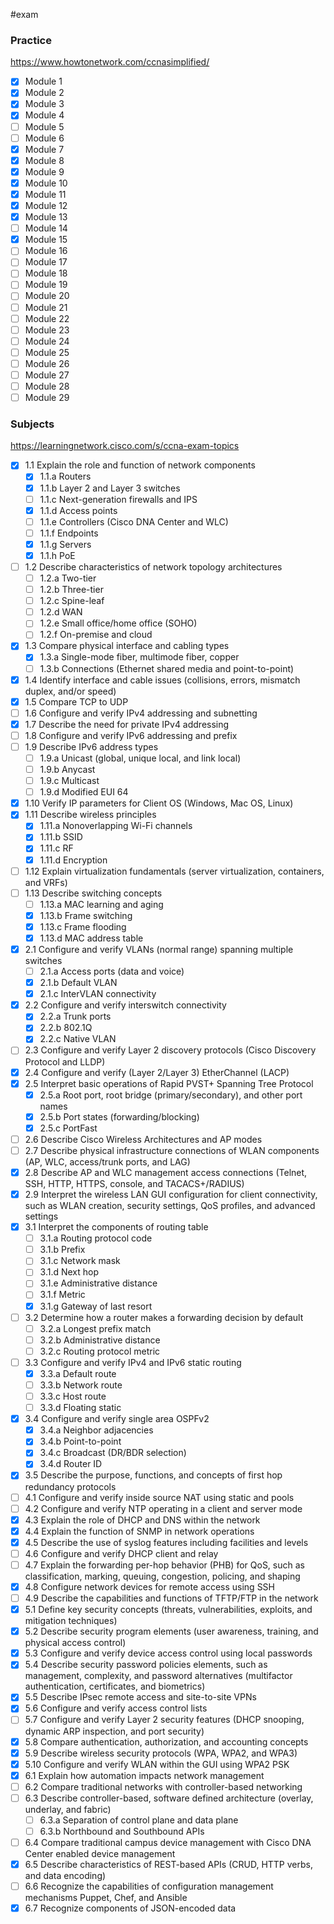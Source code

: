#exam
### Practice
https://www.howtonetwork.com/ccnasimplified/
- [x] Module 1
- [x] Module 2
- [x] Module 3
- [x] Module 4
- [ ] Module 5
- [ ] Module 6
- [x] Module 7
- [x] Module 8
- [x] Module 9
- [x] Module 10
- [x] Module 11
- [x] Module 12
- [x] Module 13
- [ ] Module 14
- [x] Module 15
- [ ] Module 16
- [ ] Module 17
- [ ] Module 18
- [ ] Module 19
- [ ] Module 20
- [ ] Module 21
- [ ] Module 22
- [ ] Module 23
- [ ] Module 24
- [ ] Module 25
- [ ] Module 26
- [ ] Module 27
- [ ] Module 28
- [ ] Module 29
### Subjects
https://learningnetwork.cisco.com/s/ccna-exam-topics
- [x] 1.1 Explain the role and function of network components
  - [x] 1.1.a Routers
  - [x] 1.1.b Layer 2 and Layer 3 switches
  - [ ] 1.1.c Next-generation firewalls and IPS
  - [x] 1.1.d Access points
  - [ ] 1.1.e Controllers (Cisco DNA Center and WLC)
  - [ ] 1.1.f Endpoints
  - [x] 1.1.g Servers
  - [x] 1.1.h PoE
- [ ] 1.2 Describe characteristics of network topology architectures
  - [ ] 1.2.a Two-tier
  - [ ] 1.2.b Three-tier
  - [ ] 1.2.c Spine-leaf
  - [ ] 1.2.d WAN
  - [ ] 1.2.e Small office/home office (SOHO)
  - [ ] 1.2.f On-premise and cloud
- [x] 1.3 Compare physical interface and cabling types
  - [x] 1.3.a Single-mode fiber, multimode fiber, copper
  - [ ] 1.3.b Connections (Ethernet shared media and point-to-point)
- [x] 1.4 Identify interface and cable issues (collisions, errors, mismatch duplex, and/or speed)
- [x] 1.5 Compare TCP to UDP
- [ ] 1.6 Configure and verify IPv4 addressing and subnetting
- [x] 1.7 Describe the need for private IPv4 addressing
- [ ] 1.8 Configure and verify IPv6 addressing and prefix
- [ ] 1.9 Describe IPv6 address types
  - [ ] 1.9.a Unicast (global, unique local, and link local)
  - [ ] 1.9.b Anycast
  - [ ] 1.9.c Multicast
  - [ ] 1.9.d Modified EUI 64
- [x] 1.10 Verify IP parameters for Client OS (Windows, Mac OS, Linux)
- [x] 1.11 Describe wireless principles
  - [x] 1.11.a Nonoverlapping Wi-Fi channels
  - [x] 1.11.b SSID
  - [x] 1.11.c RF
  - [x] 1.11.d Encryption
- [ ] 1.12 Explain virtualization fundamentals (server virtualization, containers, and VRFs)
- [ ] 1.13 Describe switching concepts
  - [ ] 1.13.a MAC learning and aging
  - [x] 1.13.b Frame switching
  - [x] 1.13.c Frame flooding
  - [x] 1.13.d MAC address table
- [x] 2.1 Configure and verify VLANs (normal range) spanning multiple switches
  - [ ] 2.1.a Access ports (data and voice)
  - [x] 2.1.b Default VLAN
  - [x] 2.1.c InterVLAN connectivity
- [x] 2.2 Configure and verify interswitch connectivity
  - [x] 2.2.a Trunk ports
  - [x] 2.2.b 802.1Q
  - [x] 2.2.c Native VLAN
- [ ] 2.3 Configure and verify Layer 2 discovery protocols (Cisco Discovery Protocol and LLDP)
- [x] 2.4 Configure and verify (Layer 2/Layer 3) EtherChannel (LACP)
- [x] 2.5 Interpret basic operations of Rapid PVST+ Spanning Tree Protocol
  - [x] 2.5.a Root port, root bridge (primary/secondary), and other port names
  - [x] 2.5.b Port states (forwarding/blocking)
  - [x] 2.5.c PortFast
- [ ] 2.6 Describe Cisco Wireless Architectures and AP modes
- [ ] 2.7 Describe physical infrastructure connections of WLAN components (AP, WLC, access/trunk ports, and LAG)
- [x] 2.8 Describe AP and WLC management access connections (Telnet, SSH, HTTP, HTTPS, console, and TACACS+/RADIUS)
- [x] 2.9 Interpret the wireless LAN GUI configuration for client connectivity, such as WLAN creation, security settings, QoS profiles, and advanced settings
- [x] 3.1 Interpret the components of routing table
  - [ ] 3.1.a Routing protocol code
  - [ ] 3.1.b Prefix
  - [ ] 3.1.c Network mask
  - [ ] 3.1.d Next hop
  - [ ] 3.1.e Administrative distance
  - [ ] 3.1.f Metric
  - [x] 3.1.g Gateway of last resort
- [ ] 3.2 Determine how a router makes a forwarding decision by default
  - [ ] 3.2.a Longest prefix match
  - [ ] 3.2.b Administrative distance
  - [ ] 3.2.c Routing protocol metric
- [ ] 3.3 Configure and verify IPv4 and IPv6 static routing
  - [x] 3.3.a Default route
  - [ ] 3.3.b Network route
  - [ ] 3.3.c Host route
  - [ ] 3.3.d Floating static
- [x] 3.4 Configure and verify single area OSPFv2
  - [x] 3.4.a Neighbor adjacencies
  - [x] 3.4.b Point-to-point
  - [x] 3.4.c Broadcast (DR/BDR selection)
  - [x] 3.4.d Router ID
- [x] 3.5 Describe the purpose, functions, and concepts of first hop redundancy protocols
- [ ] 4.1 Configure and verify inside source NAT using static and pools
- [ ] 4.2 Configure and verify NTP operating in a client and server mode
- [x] 4.3 Explain the role of DHCP and DNS within the network
- [x] 4.4 Explain the function of SNMP in network operations
- [x] 4.5 Describe the use of syslog features including facilities and levels
- [ ] 4.6 Configure and verify DHCP client and relay
- [ ] 4.7 Explain the forwarding per-hop behavior (PHB) for QoS, such as classification, marking, queuing, congestion, policing, and shaping
- [x] 4.8 Configure network devices for remote access using SSH
- [ ] 4.9 Describe the capabilities and functions of TFTP/FTP in the network
- [x] 5.1 Define key security concepts (threats, vulnerabilities, exploits, and mitigation techniques)
- [x] 5.2 Describe security program elements (user awareness, training, and physical access control)
- [x] 5.3 Configure and verify device access control using local passwords
- [x] 5.4 Describe security password policies elements, such as management, complexity, and password alternatives (multifactor authentication, certificates, and biometrics)
- [x] 5.5 Describe IPsec remote access and site-to-site VPNs
- [x] 5.6 Configure and verify access control lists
- [ ] 5.7 Configure and verify Layer 2 security features (DHCP snooping, dynamic ARP inspection, and port security)
- [x] 5.8 Compare authentication, authorization, and accounting concepts
- [x] 5.9 Describe wireless security protocols (WPA, WPA2, and WPA3)
- [x] 5.10 Configure and verify WLAN within the GUI using WPA2 PSK
- [x] 6.1 Explain how automation impacts network management
- [ ] 6.2 Compare traditional networks with controller-based networking
- [ ] 6.3 Describe controller-based, software defined architecture (overlay, underlay, and fabric)
  - [ ] 6.3.a Separation of control plane and data plane
  - [ ] 6.3.b Northbound and Southbound APIs
- [ ] 6.4 Compare traditional campus device management with Cisco DNA Center enabled device management
- [x] 6.5 Describe characteristics of REST-based APIs (CRUD, HTTP verbs, and data encoding)
- [ ] 6.6 Recognize the capabilities of configuration management mechanisms Puppet, Chef, and Ansible
- [x] 6.7 Recognize components of JSON-encoded data
